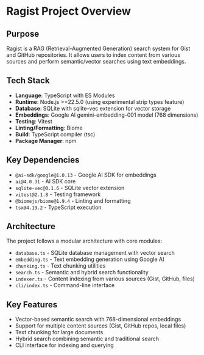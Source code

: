 # Ragist Project Overview

## Purpose

Ragist is a RAG (Retrieval-Augmented Generation) search system for Gist and GitHub repositories. It allows users to index content from various sources and perform semantic/vector searches using text embeddings.

## Tech Stack

- **Language**: TypeScript with ES Modules
- **Runtime**: Node.js >=22.5.0 (using experimental strip types feature)
- **Database**: SQLite with sqlite-vec extension for vector storage
- **Embeddings**: Google AI gemini-embedding-001 model (768 dimensions)
- **Testing**: Vitest
- **Linting/Formatting**: Biome
- **Build**: TypeScript compiler (tsc)
- **Package Manager**: npm

## Key Dependencies

- `@ai-sdk/google@1.0.13` - Google AI SDK for embeddings
- `ai@4.0.31` - AI SDK core
- `sqlite-vec@0.1.6` - SQLite vector extension
- `vitest@2.1.8` - Testing framework
- `@biomejs/biome@1.9.4` - Linting and formatting
- `tsx@4.19.2` - TypeScript execution

## Architecture

The project follows a modular architecture with core modules:

- `database.ts` - SQLite database management with vector search
- `embedding.ts` - Text embedding generation using Google AI
- `chunking.ts` - Text chunking utilities
- `search.ts` - Semantic and hybrid search functionality
- `indexer.ts` - Content indexing from various sources (Gist, GitHub, files)
- `cli/index.ts` - Command-line interface

## Key Features

- Vector-based semantic search with 768-dimensional embeddings
- Support for multiple content sources (Gist, GitHub repos, local files)
- Text chunking for large documents
- Hybrid search combining semantic and traditional search
- CLI interface for indexing and querying
